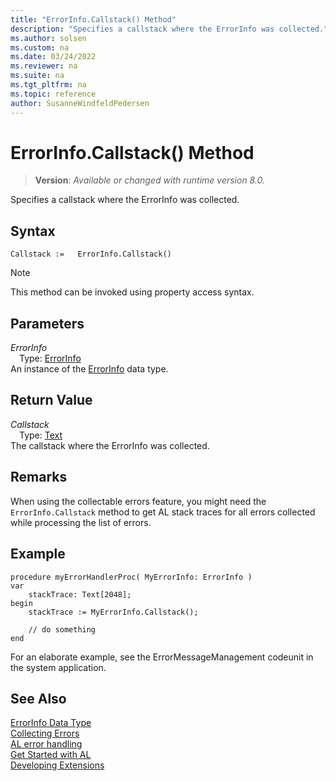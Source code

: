 ```yaml
---
title: "ErrorInfo.Callstack() Method"
description: "Specifies a callstack where the ErrorInfo was collected."
ms.author: solsen
ms.custom: na
ms.date: 03/24/2022
ms.reviewer: na
ms.suite: na
ms.tgt_pltfrm: na
ms.topic: reference
author: SusanneWindfeldPedersen
---
```

[//]: # (START>DO_NOT_EDIT)
[//]: # (IMPORTANT:Do not edit any of the content between here and the END>DO_NOT_EDIT.)
[//]: # (Any modifications should be made in the .xml files in the ModernDev repo.)
# ErrorInfo.Callstack() Method
> **Version**: _Available or changed with runtime version 8.0._

Specifies a callstack where the ErrorInfo was collected.


## Syntax
```AL
Callstack :=   ErrorInfo.Callstack()
```
> [!NOTE]
> This method can be invoked using property access syntax.
## Parameters
*ErrorInfo*  
&emsp;Type: [ErrorInfo](errorinfo-data-type.md)  
An instance of the [ErrorInfo](errorinfo-data-type.md) data type.  

## Return Value
*Callstack*  
&emsp;Type: [Text](../text/text-data-type.md)  
The callstack where the ErrorInfo was collected.


[//]: # (IMPORTANT: END>DO_NOT_EDIT)

## Remarks

When using the collectable errors feature, you might need the `ErrorInfo.Callstack` method to get AL stack traces for all errors collected while processing the list of errors.

## Example 

```AL
procedure myErrorHandlerProc( MyErrorInfo: ErrorInfo )
var 
    stackTrace: Text[2048];
begin
    stackTrace := MyErrorInfo.Callstack();

    // do something 
end
```

For an elaborate example, see the ErrorMessageManagement codeunit in the system application.

## See Also

[ErrorInfo Data Type](errorinfo-data-type.md)  
[Collecting Errors](../../devenv-error-collection.md)  
[AL error handling](../../devenv-al-error-handling.md)  
[Get Started with AL](../../devenv-get-started.md)  
[Developing Extensions](../../devenv-dev-overview.md)